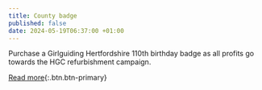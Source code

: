 ```yaml
---
title: County badge
published: false
date: 2024-05-19T06:37:00 +01:00
---
```

Purchase a Girlguiding Hertfordshire 110th birthday badge as all profits go towards the HGC refurbishment campaign.

[Read more](/news/110th-birthday-badges/){:.btn.btn-primary}
